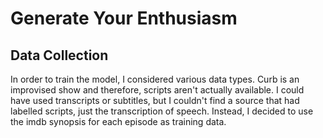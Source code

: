 # Generate Your Enthusiasm

## Data Collection

In order to train the model, I considered various data types. Curb is an improvised show and therefore, scripts aren't actually available. I could have used transcripts or subtitles, but I couldn't find a source that had labelled scripts, just the transcription of speech. Instead, I decided to use the imdb synopsis for each episode as training data.
